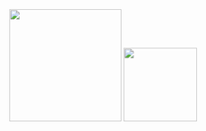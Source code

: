 <div>
  <img height="200em" src="https://github-readme-stats.vercel.app/api?username=Kenzo-Sugai&show_icons=true&theme=highcontrast"/>
  <img height="131em" src="https://github-readme-stats.vercel.app/api/top-langs/?username=Kenzo-Sugai&langs_count=16&layout=compact&theme=highcontrast"/>
</div>
